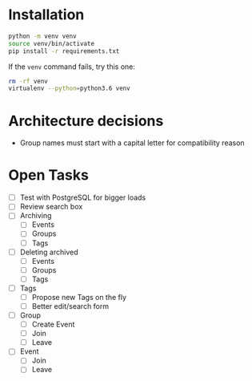 # Installation

```bash
python -m venv venv
source venv/bin/activate
pip install -r requirements.txt
```

If the `venv` command fails, try this one:
```bash
rm -rf venv
virtualenv --python=python3.6 venv
```

# Architecture decisions

* Group names must start with a capital letter for compatibility reason

# Open Tasks

* [ ] Test with PostgreSQL for bigger loads
* [ ] Review search box
* [ ] Archiving
    * [ ] Events
    * [ ] Groups
    * [ ] Tags
* [ ] Deleting archived
    * [ ] Events
    * [ ] Groups
    * [ ] Tags
* [ ] Tags
    * [ ] Propose new Tags on the fly
    * [ ] Better edit/search form
* [ ] Group
    * [ ] Create Event
    * [ ] Join
    * [ ] Leave
* [ ] Event
    * [ ] Join
    * [ ] Leave